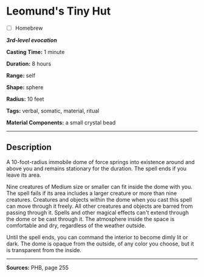 # Leomund's Tiny Hut

- [ ] Homebrew

***3rd-level evocation***

**Casting Time:** 1 minute

**Duration:** 8 hours

**Range:** self

**Shape:** sphere

**Radius:** 10 feet

**Tags:** verbal, somatic, material, ritual

**Material Components:** a small crystal bead

---

## Description
A 10-foot-radius immobile dome of force springs into existence around and above you and remains stationary for the duration.
The spell ends if you leave its area.

Nine creatures of Medium size or smaller can fit inside the dome with you.
The spell fails if its area includes a larger creature or more than nine creatures.
Creatures and objects within the dome when you cast this spell can move through it freely.
All other creatures and objects are barred from passing through it.
Spells and other magical effects can't extend through the dome or be cast through it.
The atmosphere inside the space is comfortable and dry, regardless of the weather outside.

Until the spell ends, you can command the interior to become dimly lit or dark.
The dome is opaque from the outside, of any color you choose, but it is transparent from the inside.

---

**Sources:** PHB, page 255
